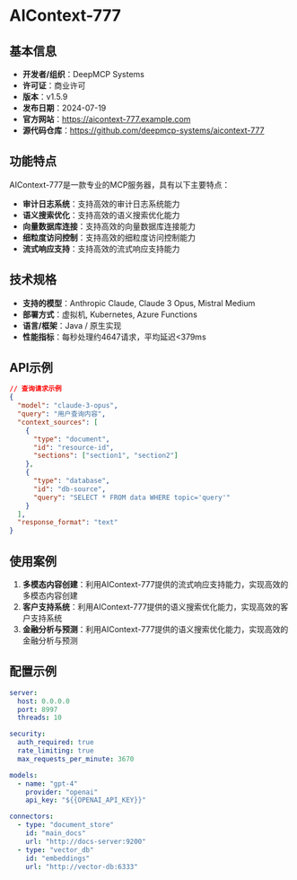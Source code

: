 # AIContext-777

## 基本信息

- **开发者/组织**：DeepMCP Systems
- **许可证**：商业许可
- **版本**：v1.5.9
- **发布日期**：2024-07-19
- **官方网站**：https://aicontext-777.example.com
- **源代码仓库**：https://github.com/deepmcp-systems/aicontext-777

## 功能特点

AIContext-777是一款专业的MCP服务器，具有以下主要特点：

- **审计日志系统**：支持高效的审计日志系统能力
- **语义搜索优化**：支持高效的语义搜索优化能力
- **向量数据库连接**：支持高效的向量数据库连接能力
- **细粒度访问控制**：支持高效的细粒度访问控制能力
- **流式响应支持**：支持高效的流式响应支持能力


## 技术规格

- **支持的模型**：Anthropic Claude, Claude 3 Opus, Mistral Medium
- **部署方式**：虚拟机, Kubernetes, Azure Functions
- **语言/框架**：Java / 原生实现
- **性能指标**：每秒处理约4647请求，平均延迟<379ms

## API示例

```json
// 查询请求示例
{
  "model": "claude-3-opus",
  "query": "用户查询内容",
  "context_sources": [
    {
      "type": "document",
      "id": "resource-id",
      "sections": ["section1", "section2"]
    },
    {
      "type": "database",
      "id": "db-source",
      "query": "SELECT * FROM data WHERE topic='query'"
    }
  ],
  "response_format": "text"
}
```

## 使用案例

1. **多模态内容创建**：利用AIContext-777提供的流式响应支持能力，实现高效的多模态内容创建
2. **客户支持系统**：利用AIContext-777提供的语义搜索优化能力，实现高效的客户支持系统
3. **金融分析与预测**：利用AIContext-777提供的语义搜索优化能力，实现高效的金融分析与预测


## 配置示例

```yaml
server:
  host: 0.0.0.0
  port: 8997
  threads: 10

security:
  auth_required: true
  rate_limiting: true
  max_requests_per_minute: 3670

models:
  - name: "gpt-4"
    provider: "openai"
    api_key: "${{OPENAI_API_KEY}}"

connectors:
  - type: "document_store"
    id: "main_docs"
    url: "http://docs-server:9200"
  - type: "vector_db"
    id: "embeddings"
    url: "http://vector-db:6333"
```